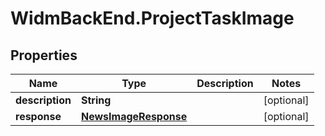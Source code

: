 # WidmBackEnd.ProjectTaskImage

## Properties

Name | Type | Description | Notes
------------ | ------------- | ------------- | -------------
**description** | **String** |  | [optional] 
**response** | [**NewsImageResponse**](NewsImageResponse.md) |  | [optional] 


